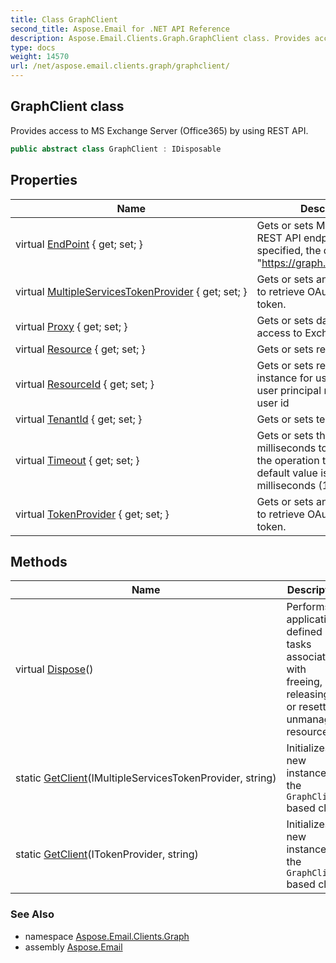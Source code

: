 ```yaml
---
title: Class GraphClient
second_title: Aspose.Email for .NET API Reference
description: Aspose.Email.Clients.Graph.GraphClient class. Provides access to MS Exchange Server Office365 by using REST API
type: docs
weight: 14570
url: /net/aspose.email.clients.graph/graphclient/
---
```

## GraphClient class

Provides access to MS Exchange Server (Office365) by using REST API.

```csharp
public abstract class GraphClient : IDisposable
```

## Properties

| Name | Description |
| --- | --- |
| virtual [EndPoint](../../aspose.email.clients.graph/graphclient/endpoint/) { get; set; } | Gets or sets Microsoft Graph REST API endpoint. If not specified, the default is "https://graph.microsoft.com". |
| virtual [MultipleServicesTokenProvider](../../aspose.email.clients.graph/graphclient/multipleservicestokenprovider/) { get; set; } | Gets or sets an object allows to retrieve OAuth access token. |
| virtual [Proxy](../../aspose.email.clients.graph/graphclient/proxy/) { get; set; } | Gets or sets data to proxy access to Exchange server. |
| virtual [Resource](../../aspose.email.clients.graph/graphclient/resource/) { get; set; } | Gets or sets resource type. |
| virtual [ResourceId](../../aspose.email.clients.graph/graphclient/resourceid/) { get; set; } | Gets or sets resource id. For instance for users it may be user principal name (UPN) or user id |
| virtual [TenantId](../../aspose.email.clients.graph/graphclient/tenantid/) { get; set; } | Gets or sets tenant identifier |
| virtual [Timeout](../../aspose.email.clients.graph/graphclient/timeout/) { get; set; } | Gets or sets the number of milliseconds to wait before the operation times out. The default value is 100,000 milliseconds (100 seconds). |
| virtual [TokenProvider](../../aspose.email.clients.graph/graphclient/tokenprovider/) { get; set; } | Gets or sets an object allows to retrieve OAuth access token. |

## Methods

| Name | Description |
| --- | --- |
| virtual [Dispose](../../aspose.email.clients.graph/graphclient/dispose/)() | Performs application-defined tasks associated with freeing, releasing, or resetting unmanaged resources. |
| static [GetClient](../../aspose.email.clients.graph/graphclient/getclient/#getclient)(IMultipleServicesTokenProvider, string) | Initializes a new instance of the `GraphClient` based class |
| static [GetClient](../../aspose.email.clients.graph/graphclient/getclient/#getclient_1)(ITokenProvider, string) | Initializes a new instance of the `GraphClient` based class |

### See Also

* namespace [Aspose.Email.Clients.Graph](../../aspose.email.clients.graph/)
* assembly [Aspose.Email](../../)


